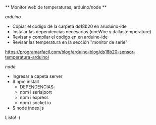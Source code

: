 ** Monitor web de temperaturas, arduino/node **

*arduino*
- Copiar el código de la carpeta ds18b20 en aruduino-ide
- Instalar las dependencias necesarias (oneWire y dallastemperature) 
- Revisar y compilar el codigo en en arduino-ide
- Revisar las temperatura en la sección "monitor de serie"

https://programarfacil.com/blog/arduino-blog/ds18b20-sensor-temperatura-arduino/

*node*
- Ingresar a capeta server
- $ npm install
   - DEPENDENCIAS: 
   - npm i serialport
   - npm i express
   - npm i socket.io
- $ node index.js

Listo! :)
